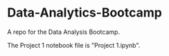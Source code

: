 # Data-Analytics-Bootcamp
A repo for the Data Analysis Bootcamp.

The Project 1 notebook file is "Project 1.ipynb".
